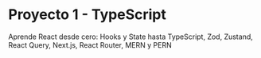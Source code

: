 # Proyecto 1 - TypeScript

Aprende React desde cero: Hooks y State hasta TypeScript, Zod, Zustand, React Query, Next.js, React Router, MERN y PERN

